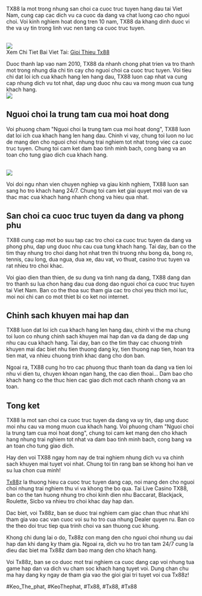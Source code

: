 <p>
		TX88 la mot trong nhung san choi ca cuoc truc tuyen hang dau tai Viet Nam, cung cap cac dich vu ca cuoc da dang va chat luong cao cho nguoi choi. Voi kinh nghiem hoat dong tren 10 nam, TX88 da khang dinh duoc vi the va uy tin trong linh vuc nen tang ca cuoc truc tuyen.
	</p><br><img src="https://tx88z.net/wp-content/uploads/2025/02/gioi-thieu-tx88-chi-tiet-nhat.jpg"></br>
Xem Chi Tiet Bai Viet Tai: <a href="https://tx88z.net/gioi-thieu-tx88/">Gioi Thieu Tx88</a><p>
		Duoc thanh lap vao nam 2010, TX88 da nhanh chong phat trien va tro thanh mot trong nhung dia chi tin cay cho nguoi choi ca cuoc truc tuyen. Voi tieu chi dat loi ich cua khach hang len hang dau, TX88 luon cap nhat va cung cap nhung dich vu tot nhat, dap ung duoc nhu cau va mong muon cua tung khach hang.
	<br><img src="https://tx88z.net/wp-content/uploads/2025/02/top-game-ca-cuoc-hot-nhat.jpg"></br><h2>Nguoi choi la trung tam cua moi hoat dong</h2><p>
		Voi phuong cham "Nguoi choi la trung tam cua moi hoat dong", TX88 luon dat loi ich cua khach hang len hang dau. Chinh vi vay, chung toi luon no luc de mang den cho nguoi choi nhung trai nghiem tot nhat trong viec ca cuoc truc tuyen. Chung toi cam ket dam bao tinh minh bach, cong bang va an toan cho tung giao dich cua khach hang.
	</p><br><img src="https://tx88z.net/wp-content/uploads/2025/02/gap-van-de-khi-nap-tien-1.jpg"></br><p>
		Voi doi ngu nhan vien chuyen nghiep va giau kinh nghiem, TX88 luon san sang ho tro khach hang 24/7. Chung toi cam ket giai quyet moi van de va thac mac cua khach hang nhanh chong va hieu qua nhat.
	<h2>San choi ca cuoc truc tuyen da dang va phong phu</h2><p>
		TX88 cung cap mot bo suu tap cac tro choi ca cuoc truc tuyen da dang va phong phu, dap ung duoc nhu cau cua tung khach hang. Tai day, ban co the tim thay nhung tro choi dang hot nhat tren thi truong nhu bong da, bong ro, tennis, cau long, dua ngua, dua xe, dau vat, vo thuat, casino truc tuyen va rat nhieu tro choi khac.
	</p><p>
		Voi giao dien than thien, de su dung va tinh nang da dang, TX88 dang dan tro thanh su lua chon hang dau cua dong dao nguoi choi ca cuoc truc tuyen tai Viet Nam. Ban co the thoa suc tham gia cac tro choi yeu thich moi luc, moi noi chi can co mot thiet bi co ket noi internet.
	<h2>Chinh sach khuyen mai hap dan</h2><p>
		TX88 luon dat loi ich cua khach hang len hang dau, chinh vi the ma chung toi luon co nhung chinh sach khuyen mai hap dan va da dang de dap ung nhu cau cua khach hang. Tai day, ban co the tim thay cac chuong trinh khuyen mai dac biet nhu tien thuong dang ky, tien thuong nap tien, hoan tra tien mat, va nhieu chuong trinh khac dang cho don ban.
	</p><p>
		Ngoai ra, TX88 cung ho tro cac phuong thuc thanh toan da dang va tien loi nhu vi dien tu, chuyen khoan ngan hang, the cao dien thoai... Dam bao cho khach hang co the thuc hien cac giao dich mot cach nhanh chong va an toan.
	</p><h2>Tong ket</h2><p>
		TX88 la mot san choi ca cuoc truc tuyen da dang va uy tin, dap ung duoc moi nhu cau va mong muon cua khach hang. Voi phuong cham "Nguoi choi la trung tam cua moi hoat dong", chung toi cam ket mang den cho khach hang nhung trai nghiem tot nhat va dam bao tinh minh bach, cong bang va an toan cho tung giao dich.
	</p><p>
		Hay den voi TX88 ngay hom nay de trai nghiem nhung dich vu va chinh sach khuyen mai tuyet voi nhat. Chung toi tin rang ban se khong hoi han ve su lua chon cua minh!
	</p><p><a href="https://tx88z.net/">Tx88</a>z la thuong hieu ca cuoc truc tuyen dang cap, noi mang den cho nguoi choi nhung trai nghiem thu vi va khong the bo qua. Tai Live Casino TX88, ban co the tan huong nhung tro choi kinh dien nhu Baccarat, Blackjack, Roulette, Sicbo va nhieu tro choi khac day hap dan.

Dac biet, voi Tx88z, ban se duoc trai nghiem cam giac chan thuc nhat khi tham gia vao cac van cuoc voi su ho tro cua nhung Dealer quyen ru. Ban co the theo doi truc tiep qua trinh choi va san thuong cuc khung.

Khong chi dung lai o do, Tx88z con mang den cho nguoi choi nhung uu dai hap dan khi dang ky tham gia. Ngoai ra, dich vu ho tro tan tam 24/7 cung la dieu dac biet ma Tx88z dam bao mang den cho khach hang.

Voi Tx88z, ban se co duoc mot trai nghiem ca cuoc dang cap voi nhung tua game hap dan va dich vu cham soc khach hang tuyet voi. Dung chan chu ma hay dang ky ngay de tham gia vao the gioi giai tri tuyet voi cua Tx88z!</p>
#Keo_The_phat, #KeoThephat, #Tx88, #Tx88, #Tx88
